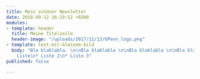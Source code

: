 ```yaml
---
title: Mein schöner Newsletter
date: 2018-09-12 16:19:52 +0200
modules:
- template: header
  title: Meine Titelzeile
  header-image: "/uploads/2017/11/13/UPenn_logo.png"
- template: text-mit-kleinem-bild
  body: "Bla blablabla. \n\nBla blablabla \n\nBla blablabla \n\nBla blablabla\n\n*
    Liste\n* Liste 2\n* Liste 3"
published: false

---
```

